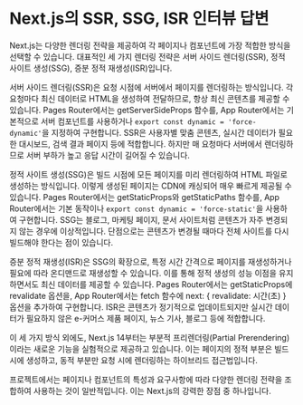 # Next.js의 SSR, SSG, ISR 인터뷰 답변

Next.js는 다양한 렌더링 전략을 제공하여 각 페이지나 컴포넌트에 가장 적합한 방식을 선택할 수 있습니다. 대표적인 세 가지 렌더링 전략은 서버 사이드 렌더링(SSR), 정적 사이트 생성(SSG), 증분 정적 재생성(ISR)입니다.

서버 사이드 렌더링(SSR)은 요청 시점에 서버에서 페이지를 렌더링하는 방식입니다. 각 요청마다 최신 데이터로 HTML을 생성하여 전달하므로, 항상 최신 콘텐츠를 제공할 수 있습니다. Pages Router에서는 getServerSideProps 함수를, App Router에서는 기본적으로 서버 컴포넌트를 사용하거나 `export const dynamic = 'force-dynamic'`을 지정하여 구현합니다. SSR은 사용자별 맞춤 콘텐츠, 실시간 데이터가 필요한 대시보드, 검색 결과 페이지 등에 적합합니다. 하지만 매 요청마다 서버에서 렌더링하므로 서버 부하가 높고 응답 시간이 길어질 수 있습니다.

정적 사이트 생성(SSG)은 빌드 시점에 모든 페이지를 미리 렌더링하여 HTML 파일로 생성하는 방식입니다. 이렇게 생성된 페이지는 CDN에 캐싱되어 매우 빠르게 제공될 수 있습니다. Pages Router에서는 getStaticProps와 getStaticPaths 함수를, App Router에서는 기본 동작이나 `export const dynamic = 'force-static'`을 사용하여 구현합니다. SSG는 블로그, 마케팅 페이지, 문서 사이트처럼 콘텐츠가 자주 변경되지 않는 경우에 이상적입니다. 단점으로는 콘텐츠가 변경될 때마다 전체 사이트를 다시 빌드해야 한다는 점이 있습니다.

증분 정적 재생성(ISR)은 SSG의 확장으로, 특정 시간 간격으로 페이지를 재생성하거나 필요에 따라 온디맨드로 재생성할 수 있습니다. 이를 통해 정적 생성의 성능 이점을 유지하면서도 최신 데이터를 제공할 수 있습니다. Pages Router에서는 getStaticProps에 revalidate 옵션을, App Router에서는 fetch 함수에 next: { revalidate: 시간(초) } 옵션을 추가하여 구현합니다. ISR은 콘텐츠가 정기적으로 업데이트되지만 실시간 데이터가 필요하지 않은 e-커머스 제품 페이지, 뉴스 기사, 블로그 등에 적합합니다.

이 세 가지 방식 외에도, Next.js 14부터는 부분적 프리렌더링(Partial Prerendering)이라는 새로운 기능을 실험적으로 제공하고 있습니다. 이는 페이지의 정적 부분은 빌드 시에 생성하고, 동적 부분만 요청 시에 렌더링하는 하이브리드 접근법입니다.

프로젝트에서는 페이지나 컴포넌트의 특성과 요구사항에 따라 다양한 렌더링 전략을 조합하여 사용하는 것이 일반적입니다. 이는 Next.js의 강력한 장점 중 하나입니다.